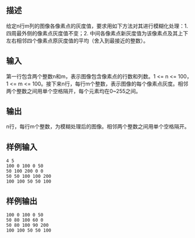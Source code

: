## 描述


给定n行m列的图像各像素点的灰度值，要求用如下方法对其进行模糊化处理：1. 四周最外侧的像素点灰度值不变；2. 中间各像素点新灰度值为该像素点及其上下左右相邻四个像素点原灰度值的平均（舍入到最接近的整数）。

## 输入


第一行包含两个整数n和m，表示图像包含像素点的行数和列数。1 <= n <= 100，1 <= m <= 100。接下来n行，每行m个整数，表示图像的每个像素点灰度。相邻两个整数之间用单个空格隔开，每个元素均在0~255之间。

## 输出


n行，每行m个整数，为模糊处理后的图像。相邻两个整数之间用单个空格隔开。

## 样例输入


```
4 5
100 0 100 0 50
50 100 200 0 0
50 50 100 100 200
100 100 50 50 100
```


## 样例输出


```
100 0 100 0 50
50 80 100 60 0
50 80 100 90 200
100 100 50 50 100
```


